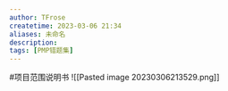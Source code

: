 ```yaml
---
author: TFrose
createtime: 2023-03-06 21:34
aliases: 未命名
description:
tags: [PMP错题集]
---
```


#项目范围说明书
![[Pasted image 20230306213529.png]]